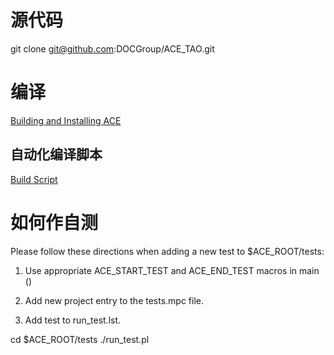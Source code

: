 
# 源代码
git clone git@github.com:DOCGroup/ACE_TAO.git

# 编译
[Building and Installing ACE](https://www.dre.vanderbilt.edu/~schmidt/DOC_ROOT/ACE/ACE-INSTALL.html)


## 自动化编译脚本
[Build Script](https://github.com/smithAchang/studyTips/tree/master/ace/compile/linux_build.sh)



# 如何作自测

Please follow these directions when adding a new test to
$ACE_ROOT/tests:

1.  Use appropriate ACE_START_TEST and ACE_END_TEST macros in main ()

2.  Add new project entry to the tests.mpc file.

3.  Add test to run_test.lst.



cd $ACE_ROOT/tests
./run_test.pl


